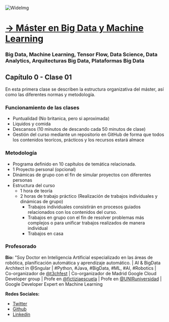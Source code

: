 ![WideImg](https://fictizia.com/img/github/Fictizia-plan-estudios-github.jpg)

# [→ Máster en Big Data y Machine Learning](https://fictizia.com/formacion/master-big-data)
### Big Data, Machine Learning, Tensor Flow, Data Science, Data Analytics, Arquitecturas Big Data, Plataformas Big Data

## Capítulo 0 - Clase 01

En esta primera clase se describen la estructura organizativa del máster, así como las diferentes normas y metodología. 

### Funcionamiento de las clases
- Puntualidad (No britanica, pero si aproximada)
- Liquidos y comida
- Descansos (10 minutos de descando cada 50 minutos de clase)        
- Gestión del curso mediante un repositorio en GitHub de forma que todos los contenidos teorícos, prácticos y los recursos estará almace

### Metodología
- Programa definido en 10 capítulos de temática relacionada.
- 1 Proyecto personal (opcional)
- Dinámicas de grupo con el fin de simular proyectos con diferentes personas
- Estructura del curso
    - 1 hora de teoría 
    - 2 horas de trabajo práctico (Realización de trabajos individuales y dinámicas de grupo)
        - Trabajos individuales consistirán en procesos guiados relacionados con los contenidos del curso. 
        - Trabajos en grupo con el fin de resolver problemas más complejos o para unificar trabajos realizados de manera individual
        - Trabajos en casa 
        
### Profesorado 

**Bio:**
"Soy Doctor en Inteligencia Artificial especializado en las áreas de robótica, planificación automática y aprendizaje automático. | AI & BigData Architect in @Sngular | #Python, #Java, #BigData, #ML, #AI, #Robotics | Co-organizador de [@t3chfest](http://https://t3chfest.uc3m.es/2020/) | Co-organizador de Madrid Google Cloud Developer group | Profe en [@fictiziaescuela](http://www.fictizia.com/profesores/) | Profe en [@UNIRuniversidad](https://www.unir.net/) | Google Developer Expert en Machine Learning

**Redes Sociales:**
- [Twitter](https://twitter.com/moisipm?lang=es)
- [Github](https://github.com/momartinm)
- [Linkedin](https://www.linkedin.com/in/momartinm)


        
      
